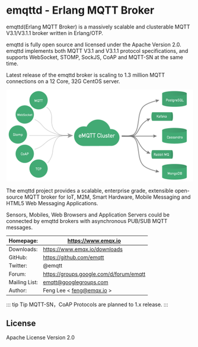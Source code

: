 # emqttd - Erlang MQTT Broker

emqttd(Erlang MQTT Broker) is a massively scalable and clusterable MQTT V3.1/V3.1.1 broker written in Erlang/OTP.

emqttd is fully open source and licensed under the Apache Version 2.0. emqttd implements both MQTT V3.1 and V3.1.1 protocol specifications, and supports WebSocket, STOMP, SockJS, CoAP and MQTT-SN at the same time.

Latest release of the emqttd broker is scaling to 1.3 million MQTT connections on a 12 Core, 32G CentOS server.

![image](./_static/images/emqtt.png)

The emqttd project provides a scalable, enterprise grade, extensible open-source MQTT broker for IoT, M2M, Smart Hardware, Mobile Messaging and HTML5 Web Messaging Applications.

Sensors, Mobiles, Web Browsers and Application Servers could be connected by emqttd brokers with asynchronous PUB/SUB MQTT messages.

| Homepage:     | [ https://www.emqx.io ](https://www.emqx.io)                                         |
| ------------- | ------------------------------------------------------------------------------------ |
| Downloads:    | [ https://www.emqx.io/downloads ](https://www.emqx.io/downloads)                     |
| GitHub:       | [ https://github.com/emqtt ](https://github.com/emqtt)                               |
| Twitter:      | @emqtt                                                                               |
| Forum:        | [ https://groups.google.com/d/forum/emqtt ](https://groups.google.com/d/forum/emqtt) |
| Mailing List: | emqtt@googlegroups.com                                                               |
| Author:       | Feng Lee \< feng@emqx.io >                                                           |

::: tip Tip
MQTT-SN，CoAP Protocols are planned to 1.x release.
:::


## License

Apache License Version 2.0
